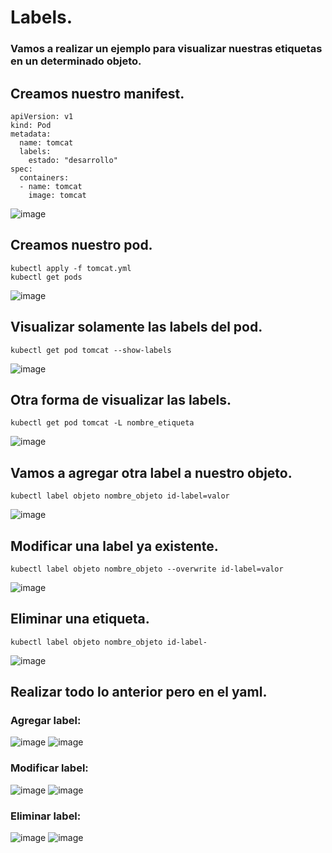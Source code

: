 # Labels.
### Vamos a realizar un ejemplo para visualizar nuestras etiquetas en un determinado objeto.
## Creamos nuestro manifest.
```
apiVersion: v1
kind: Pod
metadata:
  name: tomcat
  labels:
    estado: "desarrollo"
spec:
  containers:
  - name: tomcat
    image: tomcat
```
![image](https://github.com/user-attachments/assets/cc955953-6b92-4f35-a87e-25aa04ce5ef2)

## Creamos nuestro pod.
```
kubectl apply -f tomcat.yml
kubectl get pods
```
![image](https://github.com/user-attachments/assets/2fecc4dd-1ccf-4d73-a66d-0a0fbfbf0e38)

## Visualizar solamente las labels del pod.
```
kubectl get pod tomcat --show-labels
```
![image](https://github.com/user-attachments/assets/63d9f9df-dfa3-450c-a57f-245ae1cb17d1)

## Otra forma de visualizar las labels.
```
kubectl get pod tomcat -L nombre_etiqueta
```
![image](https://github.com/user-attachments/assets/55ba9583-59ac-4a97-a815-c2b7deb82307)

## Vamos a agregar otra label a nuestro objeto.
```
kubectl label objeto nombre_objeto id-label=valor
```
![image](https://github.com/user-attachments/assets/52978aee-8936-4779-9198-4e14411c3e7e)

## Modificar una label ya existente.
```
kubectl label objeto nombre_objeto --overwrite id-label=valor
```
![image](https://github.com/user-attachments/assets/bbd6e28c-e042-406d-a9cd-16565ccc01d3)

## Eliminar una etiqueta.
```
kubectl label objeto nombre_objeto id-label-
```
![image](https://github.com/user-attachments/assets/f19d3e7a-ec0c-4239-9fdc-ecbc04ab5f85)

## Realizar todo lo anterior pero en el yaml.
### Agregar label:
![image](https://github.com/user-attachments/assets/773e99cf-b00e-41c5-ba2d-a7680619a9fe)
![image](https://github.com/user-attachments/assets/cf532657-7a8b-43cd-ae70-2462094e12eb)

### Modificar label:
![image](https://github.com/user-attachments/assets/f171e365-136a-43be-a768-5af34e13c04b)
![image](https://github.com/user-attachments/assets/f14162e9-5fa9-4706-a107-7f6b769e01a3)

### Eliminar label:
![image](https://github.com/user-attachments/assets/435bb0d8-6006-43c3-a5c6-41676c9c6035)
![image](https://github.com/user-attachments/assets/e90518a0-0e38-4728-accd-311ac0893b0f)
